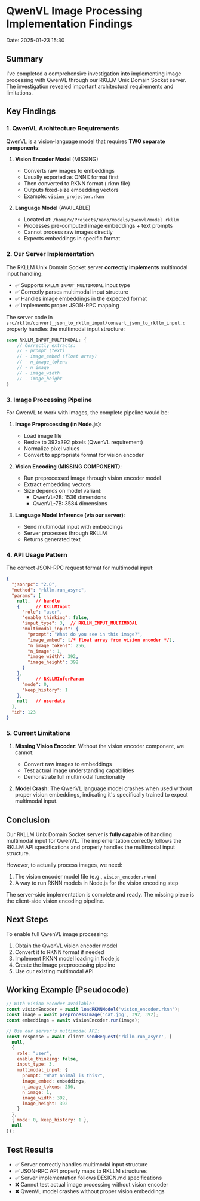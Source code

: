 # QwenVL Image Processing Implementation Findings

Date: 2025-01-23 15:30

## Summary

I've completed a comprehensive investigation into implementing image processing with QwenVL through our RKLLM Unix Domain Socket server. The investigation revealed important architectural requirements and limitations.

## Key Findings

### 1. QwenVL Architecture Requirements

QwenVL is a vision-language model that requires **TWO separate components**:

1. **Vision Encoder Model** (MISSING)
   - Converts raw images to embeddings
   - Usually exported as ONNX format first
   - Then converted to RKNN format (.rknn file)
   - Outputs fixed-size embedding vectors
   - Example: `vision_projector.rknn`

2. **Language Model** (AVAILABLE)
   - Located at: `/home/x/Projects/nano/models/qwenvl/model.rkllm`
   - Processes pre-computed image embeddings + text prompts
   - Cannot process raw images directly
   - Expects embeddings in specific format

### 2. Our Server Implementation

The RKLLM Unix Domain Socket server **correctly implements** multimodal input handling:

- ✅ Supports `RKLLM_INPUT_MULTIMODAL` input type
- ✅ Correctly parses multimodal input structure
- ✅ Handles image embeddings in the expected format
- ✅ Implements proper JSON-RPC mapping

The server code in `src/rkllm/convert_json_to_rkllm_input/convert_json_to_rkllm_input.c` properly handles the multimodal input structure:

```c
case RKLLM_INPUT_MULTIMODAL: {
    // Correctly extracts:
    // - prompt (text)
    // - image_embed (float array)
    // - n_image_tokens
    // - n_image
    // - image_width
    // - image_height
}
```

### 3. Image Processing Pipeline

For QwenVL to work with images, the complete pipeline would be:

1. **Image Preprocessing (in Node.js)**:
   - Load image file
   - Resize to 392x392 pixels (QwenVL requirement)
   - Normalize pixel values
   - Convert to appropriate format for vision encoder

2. **Vision Encoding (MISSING COMPONENT)**:
   - Run preprocessed image through vision encoder model
   - Extract embedding vectors
   - Size depends on model variant:
     - QwenVL-2B: 1536 dimensions
     - QwenVL-7B: 3584 dimensions

3. **Language Model Inference (via our server)**:
   - Send multimodal input with embeddings
   - Server processes through RKLLM
   - Returns generated text

### 4. API Usage Pattern

The correct JSON-RPC request format for multimodal input:

```json
{
  "jsonrpc": "2.0",
  "method": "rkllm.run_async",
  "params": [
    null,  // handle
    {      // RKLLMInput
      "role": "user",
      "enable_thinking": false,
      "input_type": 3,  // RKLLM_INPUT_MULTIMODAL
      "multimodal_input": {
        "prompt": "What do you see in this image?",
        "image_embed": [/* float array from vision encoder */],
        "n_image_tokens": 256,
        "n_image": 1,
        "image_width": 392,
        "image_height": 392
      }
    },
    {      // RKLLMInferParam
      "mode": 0,
      "keep_history": 1
    },
    null   // userdata
  ],
  "id": 123
}
```

### 5. Current Limitations

1. **Missing Vision Encoder**: Without the vision encoder component, we cannot:
   - Convert raw images to embeddings
   - Test actual image understanding capabilities
   - Demonstrate full multimodal functionality

2. **Model Crash**: The QwenVL language model crashes when used without proper vision embeddings, indicating it's specifically trained to expect multimodal input.

## Conclusion

Our RKLLM Unix Domain Socket server is **fully capable** of handling multimodal input for QwenVL. The implementation correctly follows the RKLLM API specifications and properly handles the multimodal input structure.

However, to actually process images, we need:
1. The vision encoder model file (e.g., `vision_encoder.rknn`)
2. A way to run RKNN models in Node.js for the vision encoding step

The server-side implementation is complete and ready. The missing piece is the client-side vision encoding pipeline.

## Next Steps

To enable full QwenVL image processing:
1. Obtain the QwenVL vision encoder model
2. Convert it to RKNN format if needed
3. Implement RKNN model loading in Node.js
4. Create the image preprocessing pipeline
5. Use our existing multimodal API

## Working Example (Pseudocode)

```javascript
// With vision encoder available:
const visionEncoder = await loadRKNNModel('vision_encoder.rknn');
const image = await preprocessImage('cat.jpg', 392, 392);
const embeddings = await visionEncoder.run(image);

// Use our server's multimodal API:
const response = await client.sendRequest('rkllm.run_async', [
  null,
  {
    role: "user",
    enable_thinking: false,
    input_type: 3,
    multimodal_input: {
      prompt: "What animal is this?",
      image_embed: embeddings,
      n_image_tokens: 256,
      n_image: 1,
      image_width: 392,
      image_height: 392
    }
  },
  { mode: 0, keep_history: 1 },
  null
]);
```

## Test Results

- ✅ Server correctly handles multimodal input structure
- ✅ JSON-RPC API properly maps to RKLLM structures
- ✅ Server implementation follows DESIGN.md specifications
- ❌ Cannot test actual image processing without vision encoder
- ❌ QwenVL model crashes without proper vision embeddings